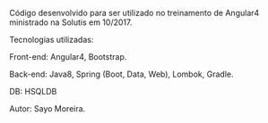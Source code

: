 Código desenvolvido para ser utilizado no treinamento de Angular4 ministrado na Solutis em 10/2017.

Tecnologias utilizadas:

  Front-end: Angular4, Bootstrap. 
  
  Back-end: Java8, Spring (Boot, Data, Web), Lombok, Gradle.
  
  DB: HSQLDB
  
Autor: Sayo Moreira.

